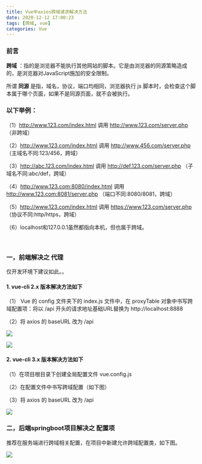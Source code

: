 ```yaml
---
title: Vue中axios跨域请求解决方法
date: 2020-12-12 17:00:23
tags: [跨域, vue]
categories: Vue
---
```


### 前言

 **跨域** ：指的是浏览器不能执行其他网站的脚本。它是由浏览器的同源策略造成的，是浏览器对JavaScript施加的安全限制。

 

所谓 **同源** 是指，域名，协议，端口均相同，浏览器执行 js 脚本时，会检查这个脚本属于哪个页面，如果不是同源页面，就不会被执行。


### 以下举例：

（1）http://www.123.com/index.html 调用 http://www.123.com/server.php （非跨域）

（2）http://www.123.com/index.html 调用 http://www.456.com/server.php （主域名不同:123/456，跨域）

（3）http://abc.123.com/index.html 调用 http://def.123.com/server.php （子域名不同:abc/def，跨域）

（4）http://www.123.com:8080/index.html 调用 http://www.123.com:8081/server.php （端口不同:8080/8081，跨域）

（5）http://www.123.com/index.html 调用 https://www.123.com/server.php （协议不同:http/https，跨域）

（6）localhost和127.0.0.1虽然都指向本机，但也属于跨域。

　　

### 一，前端解决之 代理

仅开发环境下建议如此。。

#### 1.  vue-cli 2.x 版本解决方法如下 
 

（1） Vue 的 config 文件夹下的 index.js 文件中，在 proxyTable
对象中书写跨域配置项：将以  /api 开头的请求地址基础URL替换为 http://localhost:8888 

（2）将 axios 的 baseURL 改为 /api 

 ![](https://img2020.cnblogs.com/blog/1855591/202003/1855591-20200308174002544-1723905577.png)

 ![](https://img2020.cnblogs.com/blog/1855591/202003/1855591-20200308174512674-687478051.png)


#### 2.  vue-cli 3.x 版本解决方法如下 

（1）在项目根目录下创建全局配置文件 vue.config.js

（2）在配置文件中书写跨域配置（如下图）

（3）将 axios 的 baseURL 改为 /api 


![](https://img2020.cnblogs.com/blog/1855591/202008/1855591-20200830141057452-2064672090.png)

 

### 二，后端springboot项目解决之 配置项
 

推荐在服务端进行跨域相关配置，在项目中新建允许跨域配置类，如下图。


![](https://img2020.cnblogs.com/blog/1855591/202008/1855591-20200830141622702-1420880345.png)

 
